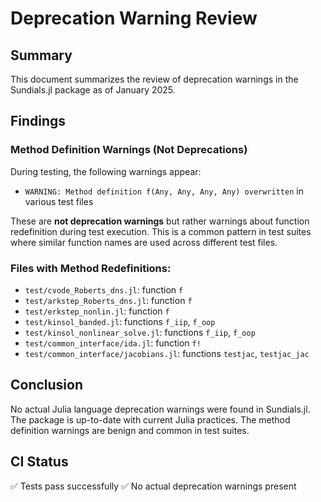 # Deprecation Warning Review

## Summary
This document summarizes the review of deprecation warnings in the Sundials.jl package as of January 2025.

## Findings

### Method Definition Warnings (Not Deprecations)
During testing, the following warnings appear:
- `WARNING: Method definition f(Any, Any, Any, Any) overwritten` in various test files

These are **not deprecation warnings** but rather warnings about function redefinition during test execution. This is a common pattern in test suites where similar function names are used across different test files.

### Files with Method Redefinitions:
- `test/cvode_Roberts_dns.jl`: function `f`
- `test/arkstep_Roberts_dns.jl`: function `f` 
- `test/erkstep_nonlin.jl`: function `f`
- `test/kinsol_banded.jl`: functions `f_iip`, `f_oop`
- `test/kinsol_nonlinear_solve.jl`: functions `f_iip`, `f_oop`
- `test/common_interface/ida.jl`: function `f!`
- `test/common_interface/jacobians.jl`: functions `testjac`, `testjac_jac`

## Conclusion
No actual Julia language deprecation warnings were found in Sundials.jl. The package is up-to-date with current Julia practices. The method definition warnings are benign and common in test suites.

## CI Status
✅ Tests pass successfully
✅ No actual deprecation warnings present
